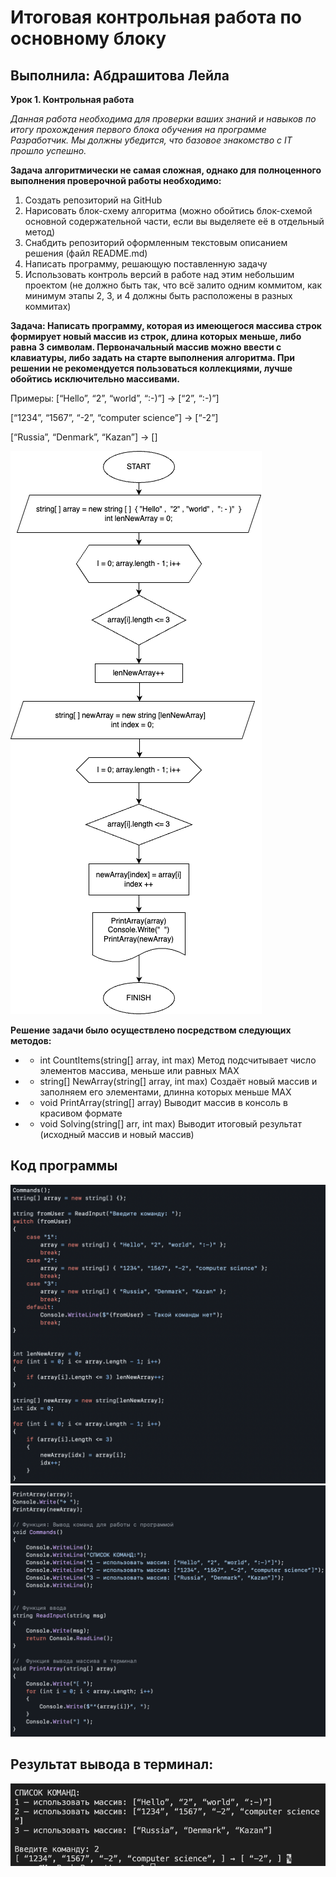 # Итоговая контрольная работа по основному блоку
## Выполнила: Абдрашитова Лейла

**Урок 1. Контрольная работа**

*Данная работа необходима для проверки ваших знаний и навыков по итогу прохождения первого блока обучения на программе Разработчик. Мы должны убедится, что базовое знакомство с IT прошло успешно.*

**Задача алгоритмически не самая сложная, однако для полноценного выполнения проверочной работы необходимо:**

1. Создать репозиторий на GitHub
2. Нарисовать блок-схему алгоритма (можно обойтись блок-схемой основной содержательной части, если вы выделяете её в отдельный метод)
3. Снабдить репозиторий оформленным текстовым описанием решения (файл README.md)
4. Написать программу, решающую поставленную задачу
5. Использовать контроль версий в работе над этим небольшим проектом (не должно быть так, что всё залито одним коммитом, как минимум этапы 2, 3, и 4 должны быть расположены в разных коммитах)

**Задача: Написать программу, которая из имеющегося массива строк формирует новый массив из строк, длина которых меньше, либо равна 3 символам. Первоначальный массив можно ввести с клавиатуры, либо задать на старте выполнения алгоритма. При решении не рекомендуется пользоваться коллекциями, лучше обойтись исключительно массивами.**

Примеры:
[“Hello”, “2”, “world”, “:-)”] → [“2”, “:-)”]

[“1234”, “1567”, “-2”, “computer science”] → [“-2”]

[“Russia”, “Denmark”, “Kazan”] → []

![**Алгоритм решения задачи**](Диаграмма.png)

**Решение задачи было осуществлено посредством следующих методов:**

- - int CountItems(string[] array, int max) Метод подсчитывает число элементов массива, меньше или равных MAX

- - string[] NewArray(string[] array, int max) Cоздаёт новый массив и заполняем его элементами, длинна которых меньше MAX

- - void PrintArray(string[] array) Выводит массив в консоль в красивом формате

- - void Solving(string[] arr, int max) Выводит итоговый результат (исходный массив и новый массив)

## **Код программы**
![Начало кода](screenone.png)
![Конец кода](screentwo.png)

## **Результат вывода в терминал:**
![Результат вывода в терминал:](screenres.png)

